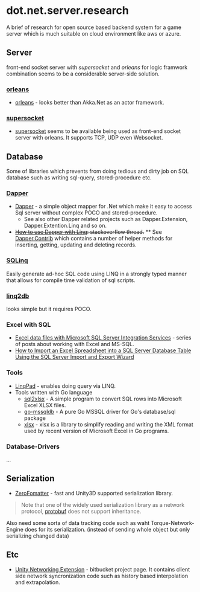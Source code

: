 # dot.net.server.research

A brief of research for open source based backend system for a game server which is much suitable on cloud environment like aws or azure.

## Server

front-end socket server with *supersocket* and *orleans* for logic framwork combination seems to be a considerable server-side solution.

### [orleans](https://github.com/dotnet/orleans)

* [orleans](https://github.com/dotnet/orleans) - looks better than Akka.Net as an actor framework.

### [supersocket](https://github.com/kerryjiang/SuperSocket)

* [supersocket](https://github.com/kerryjiang/SuperSocket) seems to be available  being used as front-end socket server with orleans. It supports TCP, UDP even Websocket.

## Database

Some of libraries which prevents from doing tedious and dirty job on SQL database such as writing sql-query, stored-procedure etc.

### [Dapper](https://github.com/StackExchange/dapper-dot-net)

* [Dapper](https://github.com/StackExchange/dapper-dot-net) - a simple object mapper for .Net which make it easy to access Sql server without complex POCO and stored-procedure.
  * See also other Dapper related projects such as Dapper.Extension, Dapper.Extention.Linq and so on.
* ~~[How to use Dapper with Linq](http://stackoverflow.com/questions/38826292/how-to-use-dapper-with-linq): stackoverflow thread.~~
** See [Dapper.Contrib](https://github.com/StackExchange/dapper-dot-net/tree/master/Dapper.Contrib) which contains a number of helper methods for inserting, getting, updating and deleting records.

### [SQLinq](https://sqlinq.codeplex.com/)

Easily generate ad-hoc SQL code using LINQ in a strongly typed manner that allows for compile time validation of sql scripts.

### [linq2db](https://github.com/linq2db/linq2db)

looks simple but it requires POCO.

### Excel with SQL 

* [Excel data files with Microsoft SQL Server Integration Services](http://dougbert.com/blog/post/excel-in-integration-services-part-1-of-3-connections-and-components.aspx) - series of posts about working with Excel and MS-SQL.
* [How to Import an Excel Spreadsheet into a SQL Server Database Table Using the SQL Server Import and Export Wizard](http://www.66pacific.com/sql_server_import_from_excel.aspx)

### Tools

* [LinqPad](https://www.linqpad.net/) - enables doing query via LINQ.
* Tools written with Go language
  * [sql2xlsx](https://github.com/bwmarrin/sql2xlsx) - A simple program to convert SQL rows into Microsoft Excel XLSX files.
  * [go-mssqldb](https://github.com/denisenkom/go-mssqldb) - A pure Go MSSQL driver for Go's database/sql package
  * [xlsx](https://github.com/tealeg/xlsx) - xlsx is a library to simplify reading and writing the XML format used by recent version of Microsoft Excel in Go programs.

### Database-Drivers

...

## Serialization

* [ZeroFomatter](https://github.com/neuecc/ZeroFormatter) - fast and Unity3D supported serialization library.

> Note that one of the widely used serialization library as a network protocol, [protobuf](https://github.com/google/protobuf) does not support inheritance.

Also need some sorta of data tracking code such as waht Torque-Network-Engine does for its serialization. (instead of sending whole object but only serializing changed data)

## Etc

* [Unity Networking Extension](https://bitbucket.org/Unity-Technologies/networking) - bitbucket project page. It contains client side network syncronization code such as history based interpolation and extrapolation.
